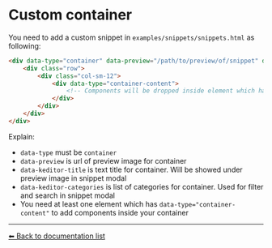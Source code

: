 # Custom container
You need to add a custom snippet in `examples/snippets/snippets.html` as following:

```html
<div data-type="container" data-preview="/path/to/preview/of/snippet" data-keditor-title="1 col" data-keditor-categories="Bootstrap column">
    <div class="row">
        <div class="col-sm-12">
            <div data-type="container-content">
                <!-- Components will be dropped inside element which has attribute `data-type="container-content"` -->
            </div>
        </div>
    </div>
</div>
```

Explain:
 * `data-type` must be `container`
 * `data-preview` is url of preview image for container
 * `data-keditor-title` is text title for container. Will be showed under preview image in snippet modal
 * `data-keditor-categories` is list of categories for container. Used for filter and search in snippet modal
 * You need at least one element which has `data-type="container-content"` to add components inside your container
 
 ---
[⬅ Back to documentation list](./index.md)
